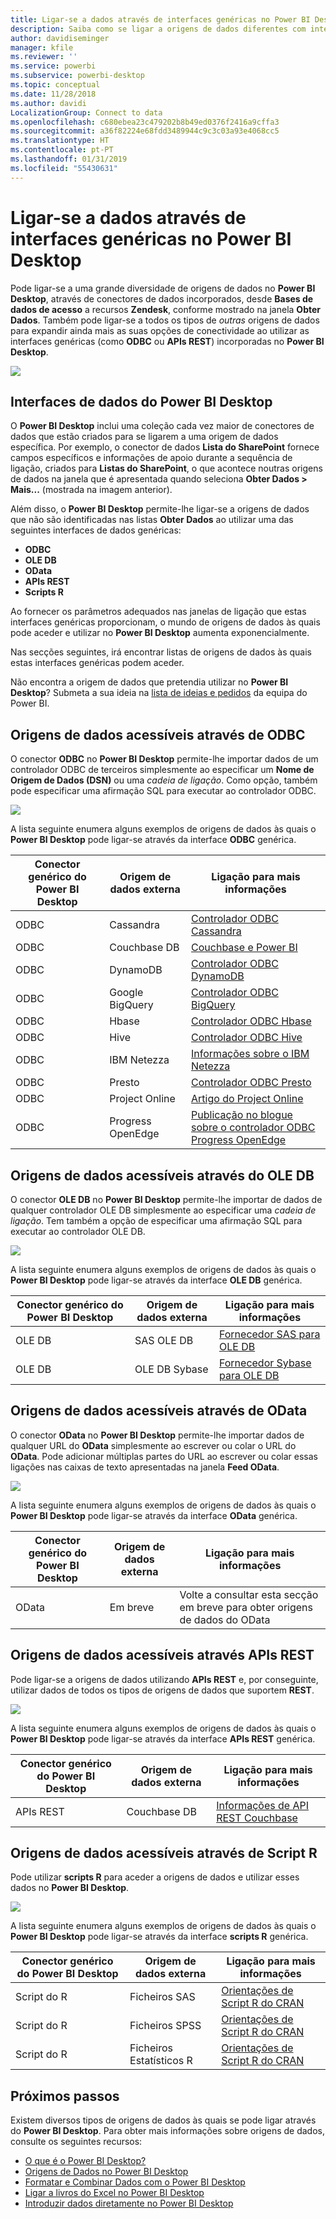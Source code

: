 ```yaml
---
title: Ligar-se a dados através de interfaces genéricas no Power BI Desktop
description: Saiba como se ligar a origens de dados diferentes com interfaces genéricas no Power BI Desktop
author: davidiseminger
manager: kfile
ms.reviewer: ''
ms.service: powerbi
ms.subservice: powerbi-desktop
ms.topic: conceptual
ms.date: 11/28/2018
ms.author: davidi
LocalizationGroup: Connect to data
ms.openlocfilehash: c680ebea23c479202b8b49ed0376f2416a9cffa3
ms.sourcegitcommit: a36f82224e68fdd3489944c9c3c03a93e4068cc5
ms.translationtype: HT
ms.contentlocale: pt-PT
ms.lasthandoff: 01/31/2019
ms.locfileid: "55430631"
---
```

# <a name="connect-to-data-using-generic-interfaces-in-power-bi-desktop"></a>Ligar-se a dados através de interfaces genéricas no Power BI Desktop
Pode ligar-se a uma grande diversidade de origens de dados no **Power BI Desktop**, através de conectores de dados incorporados, desde **Bases de dados de acesso** a recursos **Zendesk**, conforme mostrado na janela **Obter Dados**. Também pode ligar-se a todos os tipos de *outras* origens de dados para expandir ainda mais as suas opções de conectividade ao utilizar as interfaces genéricas (como **ODBC** ou **APIs REST**) incorporadas no **Power BI Desktop**.

![](media/desktop-connect-using-generic-interfaces/generic-data-interfaces_1.png)

## <a name="power-bi-desktop-data-interfaces"></a>Interfaces de dados do Power BI Desktop
O **Power BI Desktop** inclui uma coleção cada vez maior de conectores de dados que estão criados para se ligarem a uma origem de dados específica. Por exemplo, o conector de dados **Lista do SharePoint** fornece campos específicos e informações de apoio durante a sequência de ligação, criados para **Listas do SharePoint**, o que acontece noutras origens de dados na janela que é apresentada quando seleciona **Obter Dados > Mais...** (mostrada na imagem anterior).

Além disso, o **Power BI Desktop** permite-lhe ligar-se a origens de dados que não são identificadas nas listas **Obter Dados** ao utilizar uma das seguintes interfaces de dados genéricas:

* **ODBC**
* **OLE DB**
* **OData**
* **APIs REST**
* **Scripts R**

Ao fornecer os parâmetros adequados nas janelas de ligação que estas interfaces genéricas proporcionam, o mundo de origens de dados às quais pode aceder e utilizar no **Power BI Desktop** aumenta exponencialmente.

Nas secções seguintes, irá encontrar listas de origens de dados às quais estas interfaces genéricas podem aceder.

Não encontra a origem de dados que pretendia utilizar no **Power BI Desktop**? Submeta a sua ideia na [lista de ideias e pedidos](https://ideas.powerbi.com/) da equipa do Power BI.

## <a name="data-sources-accessible-through-odbc"></a>Origens de dados acessíveis através de ODBC
O conector **ODBC** no **Power BI Desktop** permite-lhe importar dados de um controlador ODBC de terceiros simplesmente ao especificar um **Nome de Origem de Dados (DSN)** ou uma *cadeia de ligação*. Como opção, também pode especificar uma afirmação SQL para executar ao controlador ODBC.

![](media/desktop-connect-using-generic-interfaces/generic-data-interfaces_2.png)

A lista seguinte enumera alguns exemplos de origens de dados às quais o **Power BI Desktop** pode ligar-se através da interface **ODBC** genérica.

| Conector genérico do Power BI Desktop | Origem de dados externa | Ligação para mais informações |
| --- | --- | --- |
| ODBC |Cassandra |[Controlador ODBC Cassandra](http://www.simba.com/drivers/cassandra-odbc-jdbc/) |
| ODBC |Couchbase DB |[Couchbase e Power BI](https://powerbi.microsoft.com/blog/visualizing-data-from-couchbase-server-v4-using-power-bi/) |
| ODBC |DynamoDB |[Controlador ODBC DynamoDB](http://www.simba.com/drivers/dynamodb-odbc-jdbc/) |
| ODBC |Google BigQuery |[Controlador ODBC BigQuery](http://www.simba.com/drivers/bigquery-odbc-jdbc/) |
| ODBC |Hbase |[Controlador ODBC Hbase](http://www.simba.com/drivers/hbase-odbc-jdbc/) |
| ODBC |Hive |[Controlador ODBC Hive](http://www.simba.com/drivers/hive-odbc-jdbc/) |
| ODBC |IBM Netezza |[Informações sobre o IBM Netezza](https://www.ibm.com/support/knowledgecenter/SSULQD_7.2.1/com.ibm.nz.datacon.doc/c_datacon_plg_overview.html) |
| ODBC |Presto |[Controlador ODBC Presto](http://www.simba.com/drivers/presto-odbc-jdbc/) |
| ODBC |Project Online |[Artigo do Project Online](desktop-project-online-connect-to-data.md) |
| ODBC |Progress OpenEdge |[Publicação no blogue sobre o controlador ODBC Progress OpenEdge](https://na01.safelinks.protection.outlook.com/?url=https%3A%2F%2Fwww.progress.com%2Fblogs%2Fconnect-microsoft-power-bi-to-openedge-via-odbc-driver&data=02%7C01%7CMatt.Masson%40microsoft.com%7C5e63742e6c454308b58a08d4034b5923%7C72f988bf86f141af91ab2d7cd011db47%7C1%7C0%7C636137069555329811&sdata=gSu2Rq3vZ0uBVOgjaXxd8Y3uBf%2B8DidX6PG33jwAduY%3D&reserved=0) |

## <a name="data-sources-accessible-through-ole-db"></a>Origens de dados acessíveis através do OLE DB
O conector **OLE DB** no **Power BI Desktop** permite-lhe importar de dados de qualquer controlador OLE DB simplesmente ao especificar uma *cadeia de ligação*. Tem também a opção de especificar uma afirmação SQL para executar ao controlador OLE DB.

![](media/desktop-connect-using-generic-interfaces/generic-data-interfaces_3.png)

A lista seguinte enumera alguns exemplos de origens de dados às quais o **Power BI Desktop** pode ligar-se através da interface **OLE DB** genérica.

| Conector genérico do Power BI Desktop | Origem de dados externa | Ligação para mais informações |
| --- | --- | --- |
| OLE DB |SAS OLE DB |[Fornecedor SAS para OLE DB](https://support.sas.com/downloads/package.htm?pid=648) |
| OLE DB |OLE DB Sybase |[Fornecedor Sybase para OLE DB](http://infocenter.sybase.com/help/index.jsp?topic=/com.sybase.infocenter.dc35888.1550/doc/html/jon1256941734395.html) |

## <a name="data-sources-accessible-through-odata"></a>Origens de dados acessíveis através de OData
O conector **OData** no **Power BI Desktop** permite-lhe importar dados de qualquer URL do **OData** simplesmente ao escrever ou colar o URL do **OData**. Pode adicionar múltiplas partes do URL ao escrever ou colar essas ligações nas caixas de texto apresentadas na janela **Feed OData**.

![](media/desktop-connect-using-generic-interfaces/generic-data-interfaces_4.png)

A lista seguinte enumera alguns exemplos de origens de dados às quais o **Power BI Desktop** pode ligar-se através da interface **OData** genérica.

| Conector genérico do Power BI Desktop | Origem de dados externa | Ligação para mais informações |
| --- | --- | --- |
| OData |Em breve |Volte a consultar esta secção em breve para obter origens de dados do OData |

## <a name="data-sources-accessible-through-rest-apis"></a>Origens de dados acessíveis através APIs REST
Pode ligar-se a origens de dados utilizando **APIs REST** e, por conseguinte, utilizar dados de todos os tipos de origens de dados que suportem **REST**.

![](media/desktop-connect-using-generic-interfaces/generic-data-interfaces_5.png)

A lista seguinte enumera alguns exemplos de origens de dados às quais o **Power BI Desktop** pode ligar-se através da interface **APIs REST** genérica.

| Conector genérico do Power BI Desktop | Origem de dados externa | Ligação para mais informações |
| --- | --- | --- |
| APIs REST |Couchbase DB |[Informações de API REST Couchbase](https://powerbi.microsoft.com/blog/visualizing-data-from-couchbase-server-v4-using-power-bi/) |

## <a name="data-sources-accessible-through-r-script"></a>Origens de dados acessíveis através de Script R
Pode utilizar **scripts R** para aceder a origens de dados e utilizar esses dados no **Power BI Desktop**.

![](media/desktop-connect-using-generic-interfaces/r-scripts-2.png)

A lista seguinte enumera alguns exemplos de origens de dados às quais o **Power BI Desktop** pode ligar-se através da interface **scripts R** genérica.

| Conector genérico do Power BI Desktop | Origem de dados externa | Ligação para mais informações |
| --- | --- | --- |
| Script do R |Ficheiros SAS |[Orientações de Script R do CRAN](https://cran.r-project.org/doc/manuals/R-data.html) |
| Script do R |Ficheiros SPSS |[Orientações de Script R do CRAN](https://cran.r-project.org/doc/manuals/R-data.html) |
| Script do R |Ficheiros Estatísticos R |[Orientações de Script R do CRAN](https://cran.r-project.org/doc/manuals/R-data.html) |

## <a name="next-steps"></a>Próximos passos
Existem diversos tipos de origens de dados às quais se pode ligar através do **Power BI Desktop**. Para obter mais informações sobre origens de dados, consulte os seguintes recursos:

* [O que é o Power BI Desktop?](desktop-what-is-desktop.md)
* [Origens de Dados no Power BI Desktop](desktop-data-sources.md)
* [Formatar e Combinar Dados com o Power BI Desktop](desktop-shape-and-combine-data.md)
* [Ligar a livros do Excel no Power BI Desktop](desktop-connect-excel.md)   
* [Introduzir dados diretamente no Power BI Desktop](desktop-enter-data-directly-into-desktop.md)   

